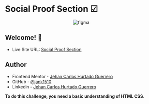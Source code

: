 # Social Proof Section ☑ 
  
<p align='center'> 
  
  <img src="https://res.cloudinary.com/dz209s6jk/image/upload/q_auto:good,w_900/Challenges/c5mnesn5eknealmjz4w2.jpg" alt="figma"/>

</p>

 ## Welcome! 👋 

- Live Site URL: [Social Proof Section](https://jank1510.github.io/Social-Proof-Section/)
   
## Author

- Frontend Mentor - [Jehan Carlos Hurtado Guerrero](https://www.frontendmentor.io/profile/Jank1510)
- GitHub - [@jank1510](https://github.com/Jank1510)
- Linkedin - [Jehan Carlos Hurtado Guerrero](https://www.linkedin.com/in/jehan-carlos-hurtado-guerrero-b250b3201/) 

**To do this challenge, you need a basic understanding of HTML CSS.**
 

